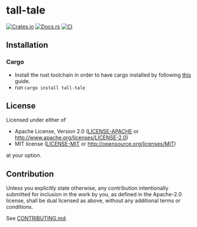 # tall-tale

[![Crates.io](https://img.shields.io/crates/v/tall-tale.svg)](https://crates.io/crates/tall-tale)
[![Docs.rs](https://docs.rs/tall-tale/badge.svg)](https://docs.rs/tall-tale)
[![CI](https://github.com/imberny/tall-tale/workflows/CI/badge.svg)](https://github.com/imberny/tall-tale/actions)

## Installation

### Cargo

* Install the rust toolchain in order to have cargo installed by following
  [this](https://www.rust-lang.org/tools/install) guide.
* run `cargo install tall-tale`

## License

Licensed under either of

 * Apache License, Version 2.0
   ([LICENSE-APACHE](LICENSE-APACHE) or http://www.apache.org/licenses/LICENSE-2.0)
 * MIT license
   ([LICENSE-MIT](LICENSE-MIT) or http://opensource.org/licenses/MIT)

at your option.

## Contribution

Unless you explicitly state otherwise, any contribution intentionally submitted
for inclusion in the work by you, as defined in the Apache-2.0 license, shall be
dual licensed as above, without any additional terms or conditions.

See [CONTRIBUTING.md](CONTRIBUTING.md).
